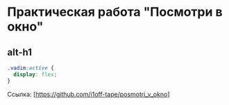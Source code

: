 # Практическая работа "Посмотри в окно"
alt-h1
-----------

```css
.vadim:active {
  display: flex;
}
```

Ссылка: [https://github.com/i1off-tape/posmotri_v_okno]